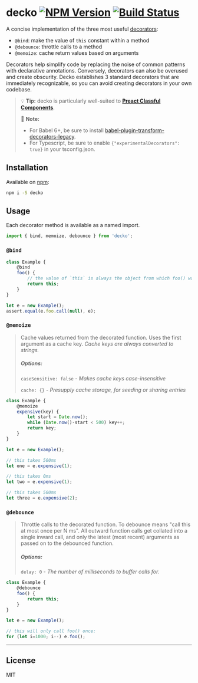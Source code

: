 # decko [![NPM Version](https://img.shields.io/npm/v/decko.svg?style=flat)](https://npmjs.com/package/decko) [![Build Status](https://travis-ci.org/developit/decko.svg?branch=master)](https://travis-ci.org/developit/decko)

A concise implementation of the three most useful [decorators](https://github.com/wycats/javascript-decorators):

- `@bind`: make the value of `this` constant within a method
- `@debounce`: throttle calls to a method
- `@memoize`: cache return values based on arguments

Decorators help simplify code by replacing the noise of common patterns with declarative annotations.
Conversely, decorators can also be overused and create obscurity.
Decko establishes 3 standard decorators that are immediately recognizable, so you can avoid creating decorators in your own codebase.

> 💡 **Tip:** decko is particularly well-suited to [**Preact Classful Components**](https://github.com/developit/preact).
>
> 💫 **Note:**
> - For Babel 6+, be sure to install [babel-plugin-transform-decorators-legacy](https://github.com/loganfsmyth/babel-plugin-transform-decorators-legacy).
> - For Typescript, be sure to enable `{"experimentalDecorators": true}` in your tsconfig.json.


## Installation

Available on [npm](https://npmjs.com/package/decko):

```sh
npm i -S decko
```


## Usage

Each decorator method is available as a named import.

```js
import { bind, memoize, debounce } from 'decko';
```


### `@bind`

```js
class Example {
	@bind
	foo() {
		// the value of `this` is always the object from which foo() was referenced.
		return this;
	}
}

let e = new Example();
assert.equal(e.foo.call(null), e);
```



### `@memoize`

> Cache values returned from the decorated function.
> Uses the first argument as a cache key.
> _Cache keys are always converted to strings._
>
> ##### Options:
>
> `caseSensitive: false` - _Makes cache keys case-insensitive_
>
> `cache: {}` - _Presupply cache storage, for seeding or sharing entries_

```js
class Example {
	@memoize
	expensive(key) {
		let start = Date.now();
		while (Date.now()-start < 500) key++;
		return key;
	}
}

let e = new Example();

// this takes 500ms
let one = e.expensive(1);

// this takes 0ms
let two = e.expensive(1);

// this takes 500ms
let three = e.expensive(2);
```



### `@debounce`

> Throttle calls to the decorated function. To debounce means "call this at most once per N ms".
> All outward function calls get collated into a single inward call, and only the latest (most recent) arguments as passed on to the debounced function.
>
> ##### Options:
>
> `delay: 0` - _The number of milliseconds to buffer calls for._

```js
class Example {
	@debounce
	foo() {
		return this;
	}
}

let e = new Example();

// this will only call foo() once:
for (let i=1000; i--) e.foo();
```


---

License
-------

MIT
